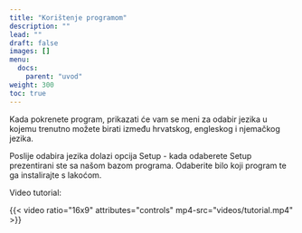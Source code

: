 ```yaml
---
title: "Korištenje programom"
description: ""
lead: ""
draft: false
images: []
menu:
  docs:
    parent: "uvod"
weight: 300
toc: true
---
```


Kada pokrenete program, prikazati će vam se meni za odabir jezika u kojemu trenutno možete birati između hrvatskog, engleskog i njemačkog jezika.

Poslije odabira jezika dolazi opcija Setup - kada odaberete Setup prezentirani ste sa našom bazom programa. Odaberite bilo koji program te ga instalirajte s lakoćom.

Video tutorial:

{{< video ratio="16x9" attributes="controls" mp4-src="videos/tutorial.mp4" >}}